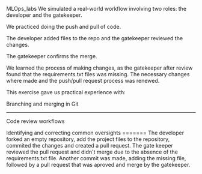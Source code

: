 MLOps_labs
We simulated a real-world workflow involving two roles: the developer and the gatekeeper.

We practiced doing the push and pull of code.

The developer added files to the repo and the gatekeeper reviewed the changes.

The gatekeeper confirms the merge.

We learned the process of making changes, as the gatekeeper after review found that the requirements.txt files was missing. The necessary changes where made and the push/pull request process was renewed.

This exercise gave us practical experience with:

Branching and merging in Git


____________________________________________________________

Code review workflows

Identifying and correcting common oversights ======= The developer forked an empty repository, add the project files to the repository, commited the changes and created a pull request. The gate keeper reviewed the pull request and didn't merge due to the absence of the requirements.txt file. Another commit was made, adding the missing file, followed by a pull request that was aproved and merge by the gatekeeper.
